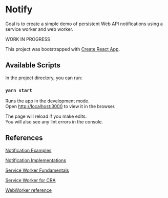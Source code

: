 # Notify
Goal is to create a simple demo of persistent Web API notifications using a service worker and web worker.

WORK IN PROGRESS

This project was bootstrapped with [Create React App](https://github.com/facebook/create-react-app).

## Available Scripts

In the project directory, you can run:

### `yarn start`

Runs the app in the development mode.<br />
Open [http://localhost:3000](http://localhost:3000) to view it in the browser.

The page will reload if you make edits.<br />
You will also see any lint errors in the console.

## References
[Notification Examples](https://web-push-book.gauntface.com/chapter-05/02-display-a-notification/)

[Notification Implementations](https://googlechrome.github.io/samples/notifications/requireInteraction.html)

[Service Worker Fundamentals](https://developers.google.com/web/fundamentals/primers/service-workers)

[Service Worker for CRA](https://www.freecodecamp.org/news/how-to-customize-service-workers-with-create-react-app-4424dda6210c/)

[WebWorker reference](https://github.com/Pjaerr/PWA-Timer)
